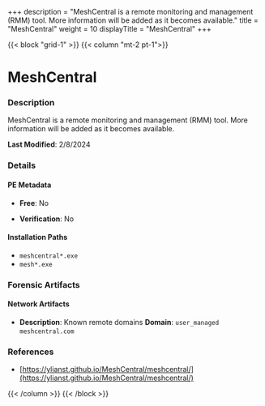 +++
description = "MeshCentral is a remote monitoring and management (RMM) tool. More information will be added as it becomes available."
title = "MeshCentral"
weight = 10
displayTitle = "MeshCentral"
+++


{{< block "grid-1" >}}
{{< column "mt-2 pt-1">}}

# MeshCentral


### Description

MeshCentral is a remote monitoring and management (RMM) tool. More information will be added as it becomes available.



**Last Modified**: 2/8/2024

### Details


#### PE Metadata


- **Free**: No

- **Verification**: No




#### Installation Paths
- `meshcentral*.exe`
- `mesh*.exe`

### Forensic Artifacts




#### Network Artifacts

- **Description**: Known remote domains
  **Domain**: `user_managed` `meshcentral.com`





### References
- [https://ylianst.github.io/MeshCentral/meshcentral/](https://ylianst.github.io/MeshCentral/meshcentral/)



{{< /column >}}
{{< /block >}}
